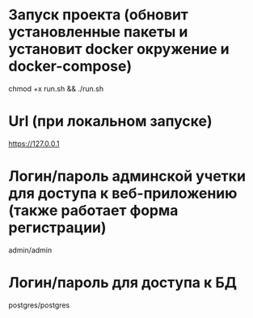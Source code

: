 # Запуск проекта (обновит установленные пакеты и установит docker окружение и docker-compose)
chmod +x run.sh && ./run.sh
# Url (при локальном запуске)
https://127.0.0.1
# Логин/пароль админской учетки для доступа к веб-приложению (также работает форма регистрации)
admin/admin
# Логин/пароль для доступа к БД
postgres/postgres
